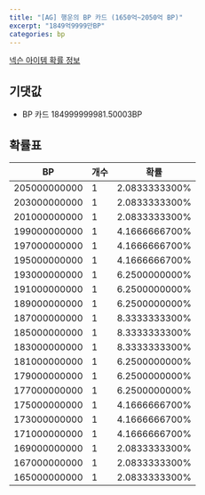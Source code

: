 ```yaml
---
title: "[AG] 행운의 BP 카드 (1650억~2050억 BP)"
excerpt: "1849억9999만BP"
categories: bp
---
```

[넥슨 아이템 확률 정보](http://iteminfo.nexon.com/probability/fco?sn=7642)

## 기댓값
  - BP 카드 184999999981.50003BP

## 확률표

|BP|개수|확률|
|---|---|---|
|205000000000|1|2.0833333300%|
|203000000000|1|2.0833333300%|
|201000000000|1|2.0833333300%|
|199000000000|1|4.1666666700%|
|197000000000|1|4.1666666700%|
|195000000000|1|4.1666666700%|
|193000000000|1|6.2500000000%|
|191000000000|1|6.2500000000%|
|189000000000|1|6.2500000000%|
|187000000000|1|8.3333333300%|
|185000000000|1|8.3333333300%|
|183000000000|1|8.3333333300%|
|181000000000|1|6.2500000000%|
|179000000000|1|6.2500000000%|
|177000000000|1|6.2500000000%|
|175000000000|1|4.1666666700%|
|173000000000|1|4.1666666700%|
|171000000000|1|4.1666666700%|
|169000000000|1|2.0833333300%|
|167000000000|1|2.0833333300%|
|165000000000|1|2.0833333300%|
